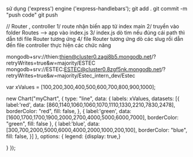 sử dụng ('express')
engine ('express-handlebars');
git add .
git commit -m "push code"
git push

// Router , controller
1/ route nhận biến app từ index main
2/ truyền vào folder Routes --> app vào index.js
3/ index.js dò tìm nếu đúng cái path thì dẫn tới file Router tương ứng
4/ file Router tương ứng dò các slug rồi dẫn đến file controller thực hiện các chức năng

mongodb+srv://thien:thien@cluster0.zagj8b5.mongodb.net/?retryWrites=true&w=majority/ESTEC
mongodb+srv://ESTEC:ESTEC@cluster0.8zgf5nk.mongodb.net/?retryWrites=true&w=majority/Estec_intern_dev/Estec

  var xValues = [100,200,300,400,500,600,700,800,900,1000];

new Chart("myChart", {
  type: "line",
  data: {
    labels: xValues,
    datasets: [{ 
      label:'red',
      data: [860,1140,1060,1060,1070,1110,1330,2210,7830,2478],
      borderColor: "red",
      fill: false,
    }, { 
      label:'green',
      data: [1600,1700,1700,1900,2000,2700,4000,5000,6000,7000],
      borderColor: "green",
      fill: false
    }, { 
      label:'blue',
      data: [300,700,2000,5000,6000,4000,2000,1000,200,100],
      borderColor: "blue",
      fill: false,
    }]
  },
  options: {
    legend: {display: true,}
    
  }
});
